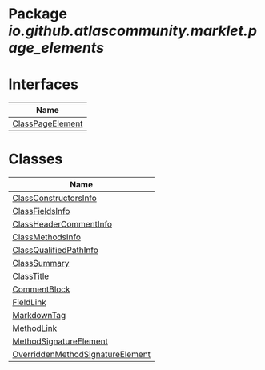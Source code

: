Package _io.github.atlascommunity.marklet.page_elements_
========================================================
Interfaces
==========
| Name                                    |
| --------------------------------------- |
| [ClassPageElement](ClassPageElement.md) |

Classes
=======
| Name                                                                    |
| ----------------------------------------------------------------------- |
| [ClassConstructorsInfo](ClassConstructorsInfo.md)                       |
| [ClassFieldsInfo](ClassFieldsInfo.md)                                   |
| [ClassHeaderCommentInfo](ClassHeaderCommentInfo.md)                     |
| [ClassMethodsInfo](ClassMethodsInfo.md)                                 |
| [ClassQualifiedPathInfo](ClassQualifiedPathInfo.md)                     |
| [ClassSummary](ClassSummary.md)                                         |
| [ClassTitle](ClassTitle.md)                                             |
| [CommentBlock](CommentBlock.md)                                         |
| [FieldLink](FieldLink.md)                                               |
| [MarkdownTag](MarkdownTag.md)                                           |
| [MethodLink](MethodLink.md)                                             |
| [MethodSignatureElement](MethodSignatureElement.md)                     |
| [OverriddenMethodSignatureElement](OverriddenMethodSignatureElement.md) |

